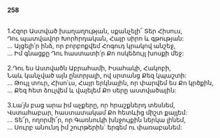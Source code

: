 **258**

\
1.Հզոր Աստված խաղաղության, սքանչելի՜ Տեր Հիսուս,\
Դու պատվավոր Խորհրդական, Հայր սիրո և գթության:\
 ... Այցելի՛ր ինձ, որ բորբոքվեմ Հոգուդ կրակով անշեջ,\
 ... Իմ գնացքը Դու հաստատի՛ր Քո ոսկեձույլ խոսքի մեջ:\
\
2.Դու ես Աստվածն Աբրահամի, Իսահակի, Հակոբի,\
Նաև կանչված այն ընտրյալի, ով սրտանց Քեզ կպաշտի:\
 ... Թույլ տուր, Հիսո՛ւս, Հայր երկնային, որ փարվեմ ես Քո կրծքին,\
 ... Քեզ հետ ձուլվեմ և վայելեմ Քո սերը աստվածային:\
\
3.Լա՛յն բաց արա իմ աչքերը, որ հրաշքներդ տեսնեմ,\
Վստահաբար, հաստատակամ Քո հետևից միշտ քայլեմ:\
 ... Տե՜ր, ողորմի՜ր, որ Գառնուկի խնջույքին ներկա լինեմ,\
 ... Սուրբ անունդ իմ շուրթերին` երգեմ ու փառաբանեմ:
